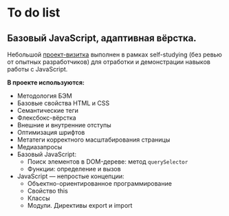 # To do list
## Базовый JavaScript, адаптивная вёрстка.

Небольшой [проект-визитка](https://marinaprivalova.github.io/todo-list/) выполнен в рамках self-studying (без ревью от опытных разработчиков) для отработки и демонстрации навыков работы с JavaScript.

**В проекте используются:**
* Методология БЭМ
* Базовые свойства HTML и CSS
* Семантические теги
* Флексбокс-вёрстка
* Внешние и внутренние отступы
* Оптимизация шрифтов
* Метатеги корректного масштабирования страницы
* Медиазапросы
* Базовый JavaScript:
    * Поиск элементов в DOM-дереве: метод `querySelector`
    * Функции: определение и вызов
* JavaScript — непростые концепции:
    * Объектно-ориентированное программирование
    * Свойство this
    * Классы
    * Модули. Директивы export и import
